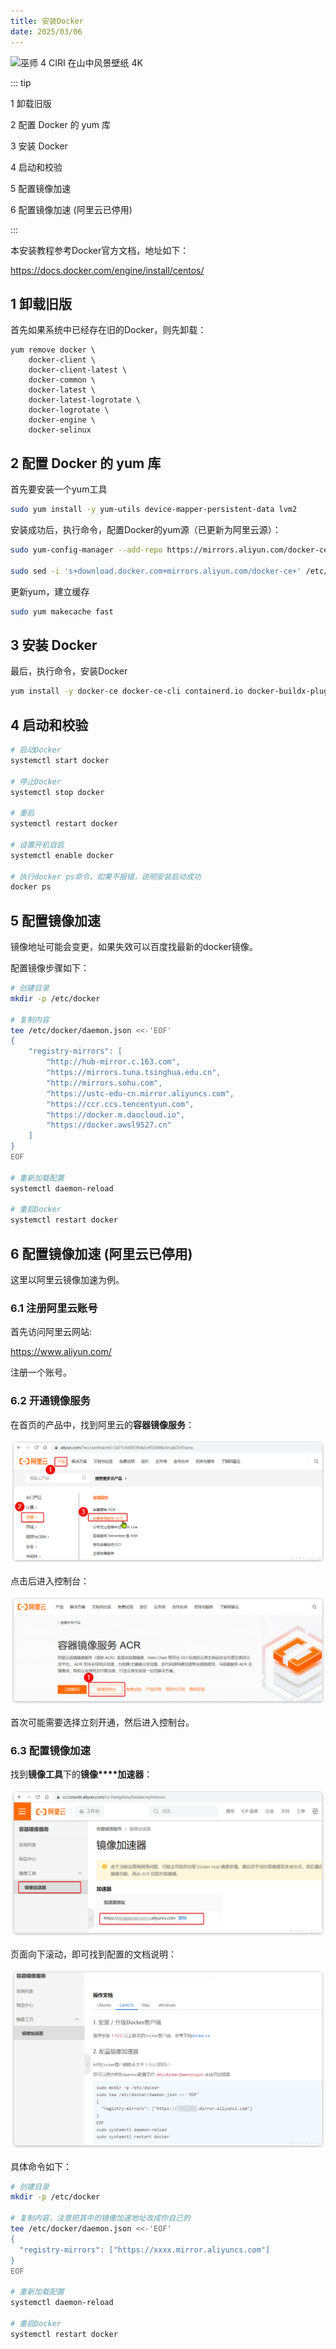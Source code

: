 ```yaml
---
title: 安装Docker
date: 2025/03/06
---
```


![巫师 4 CIRI 在山中风景壁纸 4K](https://bizhi1.com/wp-content/uploads/2025/02/witcher-4-ciri-in-mountain-landscape-wallpaper-4k.jpg)

::: tip

1 卸载旧版

2 配置 Docker 的 yum 库

3 安装 Docker

4 启动和校验

5  配置镜像加速

6 配置镜像加速 (阿里云已停用)

:::

本安装教程参考Docker官方文档，地址如下：

https://docs.docker.com/engine/install/centos/



## 1 卸载旧版

首先如果系统中已经存在旧的Docker，则先卸载：

```shell
yum remove docker \
    docker-client \
    docker-client-latest \
    docker-common \
    docker-latest \
    docker-latest-logrotate \
    docker-logrotate \
    docker-engine \
    docker-selinux 
```



## 2 配置 Docker 的 yum 库

首先要安装一个yum工具

```bash
sudo yum install -y yum-utils device-mapper-persistent-data lvm2
```

安装成功后，执行命令，配置Docker的yum源（已更新为阿里云源）：

```bash
sudo yum-config-manager --add-repo https://mirrors.aliyun.com/docker-ce/linux/centos/docker-ce.repo

sudo sed -i 's+download.docker.com+mirrors.aliyun.com/docker-ce+' /etc/yum.repos.d/docker-ce.repo
```

更新yum，建立缓存

```bash
sudo yum makecache fast
```



## 3 安装 Docker

最后，执行命令，安装Docker

```bash
yum install -y docker-ce docker-ce-cli containerd.io docker-buildx-plugin docker-compose-plugin
```



## 4 启动和校验

```bash
# 启动Docker
systemctl start docker

# 停止Docker
systemctl stop docker

# 重启
systemctl restart docker

# 设置开机自启
systemctl enable docker

# 执行docker ps命令，如果不报错，说明安装启动成功
docker ps
```



## 5  配置镜像加速

镜像地址可能会变更，如果失效可以百度找最新的docker镜像。

配置镜像步骤如下：

```bash
# 创建目录
mkdir -p /etc/docker

# 复制内容
tee /etc/docker/daemon.json <<-'EOF'
{
    "registry-mirrors": [
        "http://hub-mirror.c.163.com",
        "https://mirrors.tuna.tsinghua.edu.cn",
        "http://mirrors.sohu.com",
        "https://ustc-edu-cn.mirror.aliyuncs.com",
        "https://ccr.ccs.tencentyun.com",
        "https://docker.m.daocloud.io",
        "https://docker.awsl9527.cn"
    ]
}
EOF

# 重新加载配置
systemctl daemon-reload

# 重启Docker
systemctl restart docker
```





## 6 配置镜像加速 (阿里云已停用)

这里以阿里云镜像加速为例。



### 6.1 注册阿里云账号

首先访问阿里云网站:

https://www.aliyun.com/

注册一个账号。



### 6.2 开通镜像服务

在首页的产品中，找到阿里云的**容器镜像服务**：

![image-20250310095601227](images/1-Docker_Install/image-20250310095601227.png)

点击后进入控制台：

![image-20250310095612017](images/1-Docker_Install/image-20250310095612017.png)

首次可能需要选择立刻开通，然后进入控制台。



### 6.3 配置镜像加速

找到**镜像工具**下的**镜像****加速器**：

![image-20250310095639839](images/1-Docker_Install/image-20250310095639839.png)

页面向下滚动，即可找到配置的文档说明：

![image-20250310095647372](images/1-Docker_Install/image-20250310095647372.png)

具体命令如下：

```bash
# 创建目录
mkdir -p /etc/docker

# 复制内容，注意把其中的镜像加速地址改成你自己的
tee /etc/docker/daemon.json <<-'EOF'
{
  "registry-mirrors": ["https://xxxx.mirror.aliyuncs.com"]
}
EOF

# 重新加载配置
systemctl daemon-reload

# 重启Docker
systemctl restart docker
```